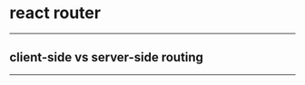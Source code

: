 # react router

-------------------------------------
## client-side vs server-side routing
-------------------------------------

